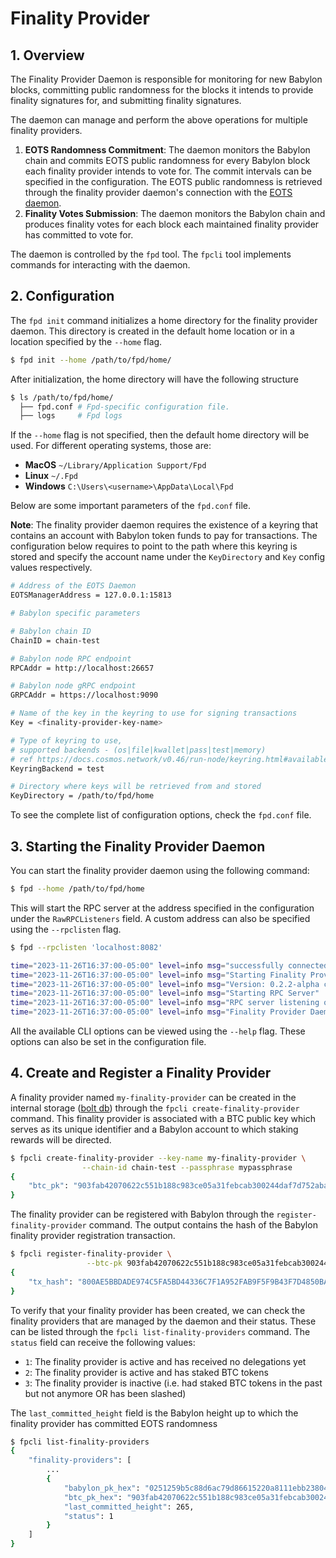 # Finality Provider

## 1. Overview

The Finality Provider Daemon is responsible for
monitoring for new Babylon blocks,
committing public randomness for the blocks it
intends to provide finality signatures for, and
submitting finality signatures.

The daemon can manage and perform the above operations for multiple
finality providers. 

1. **EOTS Randomness Commitment**: The daemon monitors the Babylon chain and
   commits EOTS public randomness for every Babylon block each
   finality provider intends to vote for. The commit intervals can be specified
   in the configuration.
   The EOTS public randomness is retrieved through the finality provider daemon's
   connection with the [EOTS daemon](eots.md).
2. **Finality Votes Submission**: The daemon monitors the Babylon chain
   and produces finality votes for each block each maintained finality provider
   has committed to vote for.

The daemon is controlled by the `fpd` tool.
The `fpcli` tool implements commands for interacting with the daemon.

## 2. Configuration

The `fpd init` command initializes a home directory for the
finality provider daemon.
This directory is created in the default home location or in a
location specified by the `--home` flag.

```bash
$ fpd init --home /path/to/fpd/home/
```

After initialization, the home directory will have the following structure

```bash
$ ls /path/to/fpd/home/
  ├── fpd.conf # Fpd-specific configuration file.
  ├── logs     # Fpd logs
```

If the `--home` flag is not specified, then the default home directory
will be used. For different operating systems, those are:

- **MacOS** `~/Library/Application Support/Fpd`
- **Linux** `~/.Fpd`
- **Windows** `C:\Users\<username>\AppData\Local\Fpd`

Below are some important parameters of the `fpd.conf` file.

**Note**:
The finality provider daemon requires the existence of a keyring that contains
an account with Babylon token funds to pay for transactions.
The configuration below requires to point to the path where this keyring is stored
and specify the account name under the `KeyDirectory` and `Key` config values respectively.

```bash
# Address of the EOTS Daemon
EOTSManagerAddress = 127.0.0.1:15813

# Babylon specific parameters

# Babylon chain ID
ChainID = chain-test

# Babylon node RPC endpoint
RPCAddr = http://localhost:26657

# Babylon node gRPC endpoint
GRPCAddr = https://localhost:9090

# Name of the key in the keyring to use for signing transactions
Key = <finality-provider-key-name>

# Type of keyring to use,
# supported backends - (os|file|kwallet|pass|test|memory)
# ref https://docs.cosmos.network/v0.46/run-node/keyring.html#available-backends-for-the-keyring
KeyringBackend = test

# Directory where keys will be retrieved from and stored
KeyDirectory = /path/to/fpd/home
```

To see the complete list of configuration options, check the `fpd.conf` file.

## 3. Starting the Finality Provider Daemon

You can start the finality provider daemon using the following command:

```bash
$ fpd --home /path/to/fpd/home
```

This will start the RPC server at the address specified in the configuration under
the `RawRPCListeners` field. A custom address can also be specified using
the `--rpclisten` flag.

```bash
$ fpd --rpclisten 'localhost:8082'

time="2023-11-26T16:37:00-05:00" level=info msg="successfully connected to a remote EOTS manager at 127.0.0.1:8081"
time="2023-11-26T16:37:00-05:00" level=info msg="Starting Finality Provider App"
time="2023-11-26T16:37:00-05:00" level=info msg="Version: 0.2.2-alpha commit=, build=production, logging=default, debuglevel=info"
time="2023-11-26T16:37:00-05:00" level=info msg="Starting RPC Server"
time="2023-11-26T16:37:00-05:00" level=info msg="RPC server listening on 127.0.0.1:8082"
time="2023-11-26T16:37:00-05:00" level=info msg="Finality Provider Daemon is fully active!"
```

All the available CLI options can be viewed using the `--help` flag. These options
can also be set in the configuration file.

## 4. Create and Register a Finality Provider

A finality provider named `my-finality-provider` can be created in the internal
storage ([bolt db](https://github.com/etcd-io/bbolt))
through the `fpcli create-finality-provider` command.
This finality provider is associated with a BTC public key which
serves as its unique identifier and
a Babylon account to which staking rewards will be directed.

```bash
$ fpcli create-finality-provider --key-name my-finality-provider \
                --chain-id chain-test --passphrase mypassphrase
{
    "btc_pk": "903fab42070622c551b188c983ce05a31febcab300244daf7d752aba2173e786"
}
```

The finality provider can be registered with Babylon through
the `register-finality-provider` command.
The output contains the hash of the Babylon
finality provider registration transaction.

```bash
$ fpcli register-finality-provider \
                 --btc-pk 903fab42070622c551b188c983ce05a31febcab300244daf7d752aba
{
    "tx_hash": "800AE5BBDADE974C5FA5BD44336C7F1A952FAB9F5F9B43F7D4850BA449319BAA"
}
```

To verify that your finality provider has been created,
we can check the finality providers that are managed by the daemon and their status.
These can be listed through the `fpcli list-finality-providers` command.
The `status` field can receive the following values:

- `1`: The finality provider is active and has received no delegations yet
- `2`: The finality provider is active and has staked BTC tokens
- `3`: The finality provider is inactive (i.e. had staked BTC tokens in the past but not
  anymore OR has been slashed)
 
The `last_committed_height` field is the Babylon height up to which the finality provider
has committed EOTS randomness

```bash
$ fpcli list-finality-providers
{
    "finality-providers": [
        ...
        {
            "babylon_pk_hex": "0251259b5c88d6ac79d86615220a8111ebb238047df0689357274f004fba3e5a89",
            "btc_pk_hex": "903fab42070622c551b188c983ce05a31febcab300244daf7d752aba2173e786",
            "last_committed_height": 265,
            "status": 1
        }
    ]
}
```
